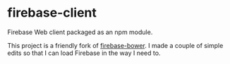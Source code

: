 firebase-client
===============

Firebase Web client packaged as an npm module.

This project is a friendly fork of [firebase-bower](//github.com/firebase/firebase-bower). I made a couple of simple edits so that I can load Firebase in the way I need to.
